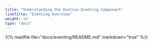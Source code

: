 ```yaml
---
title: "Understanding the Knative Eventing Component"
linkTitle: "Eventing Overview"
weight: 10
type: "docs"
---
```


{{% readfile file="docs/eventing/README.md" markdown="true" %}}
